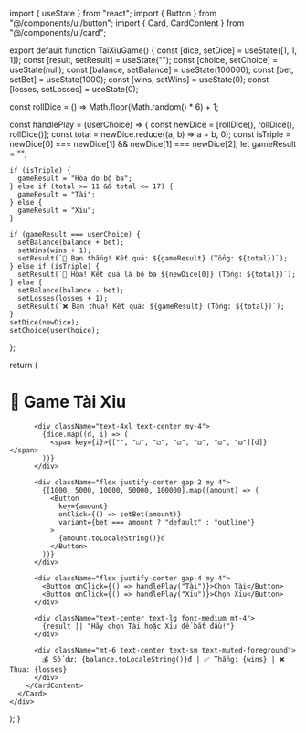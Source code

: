import { useState } from "react";
import { Button } from "@/components/ui/button";
import { Card, CardContent } from "@/components/ui/card";

export default function TaiXiuGame() {
  const [dice, setDice] = useState([1, 1, 1]);
  const [result, setResult] = useState("");
  const [choice, setChoice] = useState(null);
  const [balance, setBalance] = useState(100000);
  const [bet, setBet] = useState(1000);
  const [wins, setWins] = useState(0);
  const [losses, setLosses] = useState(0);

  const rollDice = () => Math.floor(Math.random() * 6) + 1;

  const handlePlay = (userChoice) => {
    const newDice = [rollDice(), rollDice(), rollDice()];
    const total = newDice.reduce((a, b) => a + b, 0);
    const isTriple = newDice[0] === newDice[1] && newDice[1] === newDice[2];
    let gameResult = "";

    if (isTriple) {
      gameResult = "Hòa do bộ ba";
    } else if (total >= 11 && total <= 17) {
      gameResult = "Tài";
    } else {
      gameResult = "Xỉu";
    }

    if (gameResult === userChoice) {
      setBalance(balance + bet);
      setWins(wins + 1);
      setResult(`🎉 Bạn thắng! Kết quả: ${gameResult} (Tổng: ${total})`);
    } else if (isTriple) {
      setResult(`🤝 Hòa! Kết quả là bộ ba ${newDice[0]} (Tổng: ${total})`);
    } else {
      setBalance(balance - bet);
      setLosses(losses + 1);
      setResult(`❌ Bạn thua! Kết quả: ${gameResult} (Tổng: ${total})`);
    }
    setDice(newDice);
    setChoice(userChoice);
  };

  return (
    <div className="max-w-md mx-auto mt-10 p-4">
      <Card className="p-4 shadow-xl">
        <CardContent>
          <h1 className="text-2xl font-bold mb-4 text-center">🎲 Game Tài Xỉu</h1>

          <div className="text-4xl text-center my-4">
            {dice.map((d, i) => (
              <span key={i}>{["", "⚀", "⚁", "⚂", "⚃", "⚄", "⚅"][d]} </span>
            ))}
          </div>

          <div className="flex justify-center gap-2 my-4">
            {[1000, 5000, 10000, 50000, 100000].map((amount) => (
              <Button
                key={amount}
                onClick={() => setBet(amount)}
                variant={bet === amount ? "default" : "outline"}
              >
                {amount.toLocaleString()}đ
              </Button>
            ))}
          </div>

          <div className="flex justify-center gap-4 my-4">
            <Button onClick={() => handlePlay("Tài")}>Chọn Tài</Button>
            <Button onClick={() => handlePlay("Xỉu")}>Chọn Xỉu</Button>
          </div>

          <div className="text-center text-lg font-medium mt-4">
            {result || "Hãy chọn Tài hoặc Xỉu để bắt đầu!"}
          </div>

          <div className="mt-6 text-center text-sm text-muted-foreground">
            💰 Số dư: {balance.toLocaleString()}đ | ✅ Thắng: {wins} | ❌ Thua: {losses}
          </div>
        </CardContent>
      </Card>
    </div>
  );
}
